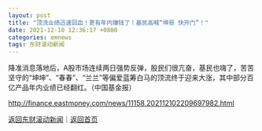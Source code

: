 ```yaml
---
layout: post
title: "顶流业绩迅速回血！更有年内赚钱了！基民高喊“坤哥 快开门”！"
date: 2021-12-10 12:36:17 +0800
categories: emnews
tags: 东财滚动新闻
---
```


降准消息落地后，A股市场连续两日强势反弹，股民们很亢奋，基民也嗨了，苦苦坚守的“坤坤”、“春春”、“兰兰”等偏爱蓝筹白马的顶流终于迎来大涨，其中部分百亿产品年内业绩已经翻红。（中国基金报）

<http://finance.eastmoney.com/news/11158,202112102209697982.html>

[返回东财滚动新闻](//finews.withounder.com/emnews/)｜[返回首页](//finews.withounder.com/)